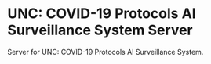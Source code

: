 # UNC: COVID-19 Protocols AI Surveillance System Server
Server for UNC: COVID-19 Protocols AI Surveillance System.